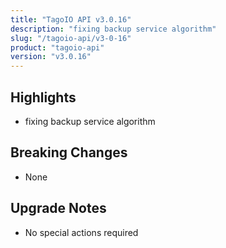 ```yaml
---
title: "TagoIO API v3.0.16"
description: "fixing backup service algorithm"
slug: "/tagoio-api/v3-0-16"
product: "tagoio-api"
version: "v3.0.16"
---
```


## Highlights

- fixing backup service algorithm

## Breaking Changes

- None

## Upgrade Notes

- No special actions required
